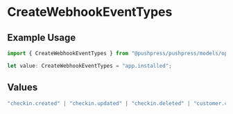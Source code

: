 # CreateWebhookEventTypes

## Example Usage

```typescript
import { CreateWebhookEventTypes } from "@pushpress/pushpress/models/operations";

let value: CreateWebhookEventTypes = "app.installed";
```

## Values

```typescript
"checkin.created" | "checkin.updated" | "checkin.deleted" | "customer.created" | "customer.updated" | "customer.deleted" | "app.installed" | "app.uninstalled"
```